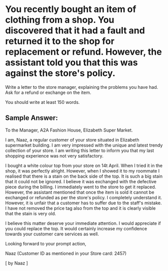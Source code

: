 # You recently bought an item of clothing from a shop. You discovered that it had a fault and returned it to the shop for replacement or refund. However, the assistant told you that this was against the store's policy.

Write a letter to the store manager, explaining the problems you have had. Ask for a refund or exchange on the item.


 
You should write at least 150 words.

## Sample Answer:

To the Manager,
A2A Fashion House,
Elizabeth Super Market.

I am, Naaz, a regular customer of your store situated in Elizabeth supermarket building. I am very impressed with the unique and latest trendy collection of your store. I am writing this letter to inform you that my last shopping experience was not very satisfactory.

I bought a white colour top from your store on 14t April. When I tried it in the shop, it was perfectly alright. However, when I showed it to my roommate I realised that there is a stain on the back side of the top. It is such a big stain that it could not be ignored. I believe it was exchanged with the defective piece during the billing. I immediately went to the store to get it replaced. However, the assistant mentioned that once the item is sold it cannot be exchanged or refunded as per the store's policy. I completely understand it. However, it is unfair that a customer has to suffer due to the staff's mistake. I have not removed the price tag also from the top and it is clearly visible that the stain is very old.

I believe this matter deserve your immediate attention. I would appreciate if you could replace the top. It would certainly increase my confidence towards your customer care services as well.

Looking forward to your prompt action,

Naaz
(Customer ID as mentioned in your Store card: 2457)

[ by Naaz ] 
 